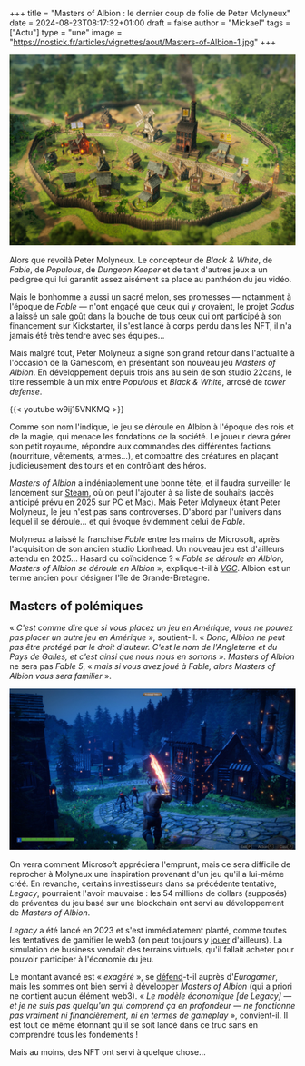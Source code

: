 +++
title = "Masters of Albion : le dernier coup de folie de Peter Molyneux"
date = 2024-08-23T08:17:32+01:00
draft = false
author = "Mickael"
tags = ["Actu"]
type = "une"
image = "https://nostick.fr/articles/vignettes/aout/Masters-of-Albion-1.jpg"
+++

![Masters of Albion](Masters-of-Albion-1.jpg "")

Alors que revoilà Peter Molyneux. Le concepteur de *Black & White*, de *Fable*, de *Populous*, de *Dungeon Keeper* et de tant d'autres jeux a un pedigree qui lui garantit assez aisément sa place au panthéon du jeu vidéo. 

Mais le bonhomme a aussi un sacré melon, ses promesses — notamment à l'époque de *Fable* — n'ont engagé que ceux qui y croyaient, le projet *Godus* a laissé un sale goût dans la bouche de tous ceux qui ont participé à son financement sur Kickstarter, il s'est lancé à corps perdu dans les NFT, il n'a jamais été très tendre avec ses équipes…

Mais malgré tout, Peter Molyneux a signé son grand retour dans l'actualité à l'occasion de la Gamescom, en présentant son nouveau jeu *Masters of Albion*. En développement depuis trois ans au sein de son studio 22cans, le titre ressemble à un mix entre *Populous* et *Black & White*, arrosé de *tower defense*.

{{< youtube w9ij15VNKMQ >}} 

Comme son nom l'indique, le jeu se déroule en Albion à l'époque des rois et de la magie, qui menace les fondations de la société. Le joueur devra gérer son petit royaume, répondre aux commandes des différentes factions (nourriture, vêtements, armes…), et combattre des créatures en plaçant judicieusement des tours et en contrôlant des héros.

*Masters of Albion* a indéniablement une bonne tête, et il faudra surveiller le lancement sur [Steam](https://store.steampowered.com/app/3165650/Masters_of_Albion/), où on peut l'ajouter à sa liste de souhaits (accès anticipé prévu en 2025 sur PC et Mac). Mais Peter Molyneux étant Peter Molyneux, le jeu n'est pas sans controverses. D'abord par l'univers dans lequel il se déroule… et qui évoque évidemment celui de *Fable*.

Molyneux a laissé la franchise *Fable* entre les mains de Microsoft, après l'acquisition de son ancien studio Lionhead. Un nouveau jeu est d'ailleurs attendu en 2025… Hasard ou coïncidence ? « *Fable se déroule en Albion, Masters of Albion se déroule en Albion* », explique-t-il à *[VGC](https://www.videogameschronicle.com/news/albion-cant-be-copyrighted-peter-molyneux-explains-how-his-new-game-is-set-in-the-same-world-as-fable/)*. Albion est un terme ancien pour désigner l'île de Grande-Bretagne.

## Masters of polémiques

« *C'est comme dire que si vous placez un jeu en Amérique, vous ne pouvez pas placer un autre jeu en Amérique* », soutient-il. « *Donc, Albion ne peut pas être protégé par le droit d'auteur. C'est le nom de l'Angleterre et du Pays de Galles, et c'est ainsi que nous nous en sortons* ». *Masters of Albion* ne sera pas *Fable 5*, « *mais si vous avez joué à Fable, alors Masters of Albion vous sera familier* ».

![Masters of Albion](Masters-of-Albion-2.jpg "")

On verra comment Microsoft appréciera l'emprunt, mais ce sera difficile de reprocher à Molyneux une inspiration provenant d'un jeu qu'il a lui-même créé. En revanche, certains investisseurs dans sa précédente tentative, *Legacy*, pourraient l'avoir mauvaise : les 54 millions de dollars (supposés) de préventes du jeu basé sur une blockchain ont servi au développement de *Masters of Albion*.

*Legacy* a été lancé en 2023 et s'est immédiatement planté, comme toutes les tentatives de gamifier le web3 (on peut toujours y [jouer](https://games.gala.com/games/legacy?availability=available) d'ailleurs). La simulation de business vendait des terrains virtuels, qu'il fallait acheter pour pouvoir participer à l'économie du jeu.

Le montant avancé est « *exagéré* », se [défend](https://www.eurogamer.net/peter-molyneux-a-fallen-god-of-game-design-seeking-one-final-chance)-t-il auprès d'*Eurogamer*, mais les sommes ont bien servi à développer *Masters of Albion* (qui a priori ne contient aucun élément web3). « *Le modèle économique [de Legacy] — et je ne suis pas quelqu'un qui comprend ça en profondeur — ne fonctionne pas vraiment ni financièrement, ni en termes de gameplay* », convient-il. Il est tout de même étonnant qu'il se soit lancé dans ce truc sans en comprendre tous les fondements !

Mais au moins, des NFT ont servi à quelque chose… 